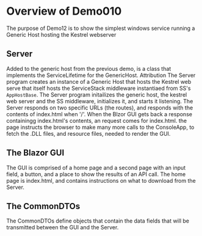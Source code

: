 # Overview of Demo010
The purpose of Demo12 is to show the simplest windows service running a Generic Host hosting the Kestrel webserver

## Server 
Added to the generic host from the previous demo, is a class that implements the ServiceLifetime for the GenericHost. Attribution
The Server program creates an instance of a Generic Host that hosts the Kestrel web serve that itself hosts the ServiceStack middleware instantiaed from  SS's `AppHostBase`. The Server program initailizes the generic host, the kestrel web server and the SS middleware,  initializes it, and starts it listening. The Server responds on two specific URLs (the routes), and responds with the contents of index.html when '/'.  When the Blzor GUI gets back a response containingg index.html's contents, an request comes for index.html. the page instructs the browser to make many more calls to the ConsoleApp, to fetch the .DLL files, and resource files, needed to render the GUI.

## The Blazor GUI
The GUI is comprised of a home page and a second page with an input field, a button, and a place to show the results of an API call. The home page is index.html, and contains instructions on what to download from the Server.

## The CommonDTOs
The CommonDTOs define objects that contain the data fields that will be transmitted between the GUI and the Server.

